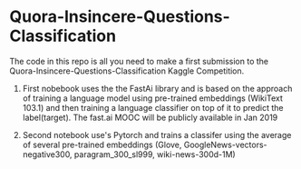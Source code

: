 # Quora-Insincere-Questions-Classification
The code in this repo is all you need to make a first submission to the Quora-Insincere-Questions-Classification Kaggle Competition. 

   1. First nobebook uses the the FastAi library and is based on the approach of training a language model using pre-trained embeddings (WikiText 103.1) and then training a language classifier on top of it to predict the label(target). The fast.ai MOOC will be publicly available in Jan 2019
   
  2. Second notebook use's Pytorch and trains a classifer using the average of several pre-trained embeddings (Glove, GoogleNews-vectors-negative300, paragram_300_sl999, wiki-news-300d-1M)
